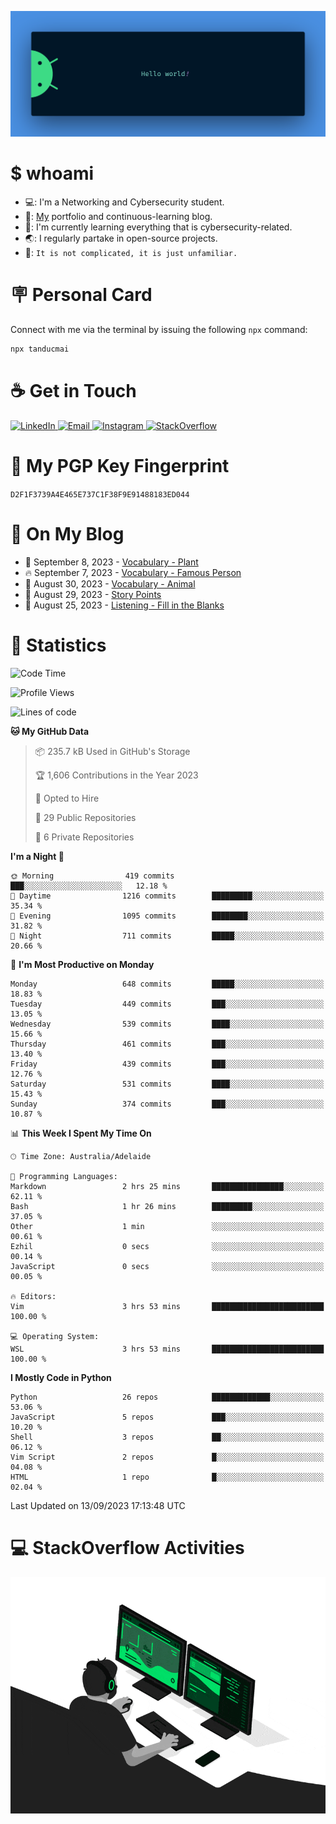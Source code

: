 <p align="center"><img src="assets/banner.png" /></p>

[//]: ![](https://github.com/tanducmai/tanducmai/actions/workflows/waka-stats.yml/badge.svg)
[//]: ![](https://github.com/tanducmai/tanducmai/actions/workflows/latest-blogs.yml/badge.svg)
[//]: ![](https://github.com/tanducmai/tanducmai/actions/workflows/stackoverflow-activities.yml/badge.svg)

# $ whoami

- 💻: I'm a Networking and Cybersecurity student.
- 🔭: [My](https://tanducmai.com/) portfolio and continuous-learning blog.
- 🌱: I'm currently learning everything that is cybersecurity-related.
- 🌏: I regularly partake in open-source projects.
- 💬: `It is not complicated, it is just unfamiliar.`

# 🪧 Personal Card

Connect with me via the terminal by issuing the following `npx` command:

```bash
npx tanducmai
```

# ☕ Get in Touch

<a target="_blank" href="https://www.linkedin.com/in/tanducmai/">
  <img alt="LinkedIn" src="https://img.shields.io/badge/LinkedIn-0077B5?style=for-the-badge&logo=linkedin&logoColor=white" />
</a>
<a target="_blank" href="mailto:henryfromvietnam@gmail.com">
  <img alt="Email" src="https://img.shields.io/badge/Gmail-D14836?style=for-the-badge&logo=gmail&logoColor=white" />
</a>
<a target="_blank" href="https://www.instagram.com/henry.maii/">
  <img alt="Instagram" src="https://img.shields.io/badge/Instagram-E4405F?style=for-the-badge&logo=instagram&logoColor=white" />
</a>
<a target="_blank" href="https://stackoverflow.com/users/16999206/tanducmai">
  <img alt="StackOverflow" src="https://img.shields.io/static/v1?message=Stackoverflow&logo=stackoverflow&label=&color=FE7A16&logoColor=white&labelColor=&style=for-the-badge" />
</a>

# 🔐 My PGP Key Fingerprint

`D2F1F3739A4E465E737C1F38F9E91488183ED044`

# 📜 On My Blog

<!-- BLOG-POST-LIST:START -->
 - 💯 September 8, 2023 - [Vocabulary - Plant](https://tanducmai.com/posts/glossaries/vocabulary-plant/)
 - 🔥 September 7, 2023 - [Vocabulary - Famous Person](https://tanducmai.com/posts/glossaries/vocabulary-famous-person/)
 - 💫 August 30, 2023 - [Vocabulary - Animal](https://tanducmai.com/posts/glossaries/vocabulary-animal/)
 - 🚀 August 29, 2023 - [Story Points](https://tanducmai.com/posts/agile-development-and-governance/story-points/)
 - 🌮 August 25, 2023 - [Listening - Fill in the Blanks](https://tanducmai.com/posts/glossaries/lfib/)<!-- BLOG-POST-LIST:END -->

# 🔢 Statistics

<!--START_SECTION:waka-->
![Code Time](http://img.shields.io/badge/Code%20Time-128%20hrs%2049%20mins-blue)

![Profile Views](http://img.shields.io/badge/Profile%20Views-6-blue)

![Lines of code](https://img.shields.io/badge/From%20Hello%20World%20I%27ve%20Written-9.1%20million%20lines%20of%20code-blue)

**🐱 My GitHub Data** 

> 📦 235.7 kB Used in GitHub's Storage 
 > 
> 🏆 1,606 Contributions in the Year 2023
 > 
> 💼 Opted to Hire
 > 
> 📜 29 Public Repositories 
 > 
> 🔑 6 Private Repositories 
 > 
**I'm a Night 🦉** 

```text
🌞 Morning                419 commits         ███░░░░░░░░░░░░░░░░░░░░░░   12.18 % 
🌆 Daytime                1216 commits        █████████░░░░░░░░░░░░░░░░   35.34 % 
🌃 Evening                1095 commits        ████████░░░░░░░░░░░░░░░░░   31.82 % 
🌙 Night                  711 commits         █████░░░░░░░░░░░░░░░░░░░░   20.66 % 
```
📅 **I'm Most Productive on Monday** 

```text
Monday                   648 commits         █████░░░░░░░░░░░░░░░░░░░░   18.83 % 
Tuesday                  449 commits         ███░░░░░░░░░░░░░░░░░░░░░░   13.05 % 
Wednesday                539 commits         ████░░░░░░░░░░░░░░░░░░░░░   15.66 % 
Thursday                 461 commits         ███░░░░░░░░░░░░░░░░░░░░░░   13.40 % 
Friday                   439 commits         ███░░░░░░░░░░░░░░░░░░░░░░   12.76 % 
Saturday                 531 commits         ████░░░░░░░░░░░░░░░░░░░░░   15.43 % 
Sunday                   374 commits         ███░░░░░░░░░░░░░░░░░░░░░░   10.87 % 
```


📊 **This Week I Spent My Time On** 

```text
🕑︎ Time Zone: Australia/Adelaide

💬 Programming Languages: 
Markdown                 2 hrs 25 mins       ████████████████░░░░░░░░░   62.11 % 
Bash                     1 hr 26 mins        █████████░░░░░░░░░░░░░░░░   37.05 % 
Other                    1 min               ░░░░░░░░░░░░░░░░░░░░░░░░░   00.61 % 
Ezhil                    0 secs              ░░░░░░░░░░░░░░░░░░░░░░░░░   00.14 % 
JavaScript               0 secs              ░░░░░░░░░░░░░░░░░░░░░░░░░   00.05 % 

🔥 Editors: 
Vim                      3 hrs 53 mins       █████████████████████████   100.00 % 

💻 Operating System: 
WSL                      3 hrs 53 mins       █████████████████████████   100.00 % 
```

**I Mostly Code in Python** 

```text
Python                   26 repos            █████████████░░░░░░░░░░░░   53.06 % 
JavaScript               5 repos             ███░░░░░░░░░░░░░░░░░░░░░░   10.20 % 
Shell                    3 repos             ██░░░░░░░░░░░░░░░░░░░░░░░   06.12 % 
Vim Script               2 repos             █░░░░░░░░░░░░░░░░░░░░░░░░   04.08 % 
HTML                     1 repo              █░░░░░░░░░░░░░░░░░░░░░░░░   02.04 % 
```




 Last Updated on 13/09/2023 17:13:48 UTC
<!--END_SECTION:waka-->

# 💻 StackOverflow Activities

<!-- STACKOVERFLOW:START -->
<!-- STACKOVERFLOW:END -->

<p align="center"><img src="assets/developer.gif" /></p>
